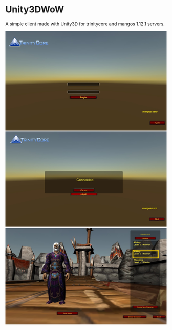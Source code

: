 # Unity3DWoW

A simple client made with Unity3D for trinitycore and mangos 1.12.1 servers.

![Screenshot](screenshot.jpg)
![Screenshot](screenshot2.jpg)
![Screenshot](screenshot3.jpg)

